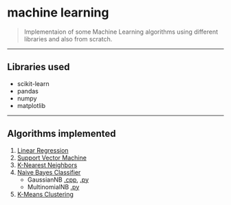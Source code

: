 # machine learning

> Implementaion of some Machine Learning algorithms using different libraries and also from scratch.  

**** 

## Libraries used
- scikit-learn
- pandas
- numpy  
- matplotlib

****
## Algorithms implemented
1. [Linear Regression](https://github.com/enigmaeth/machine-learning/tree/master/linear-regression)
1. [Support Vector Machine](https://github.com/enigmaeth/machine-learning/tree/master/svm)
1. [K-Nearest Neighbors](https://github.com/enigmaeth/machine-learning/tree/master/knn)
1. [Naive Bayes Classifier](https://github.com/enigmaeth/machine-learning/tree/master/naive-bayes-classifier)
    - GaussianNB [.cpp](https://github.com/enigmaeth/machine-learning/blob/master/naive-bayes-classifier/c%2B%2B/classifier.cpp), [.py](https://github.com/enigmaeth/machine-learning/blob/master/naive-bayes-classifier/python/naive-bayes-classifier.py)
    - MultinomialNB [.py](https://github.com/enigmaeth/machine-learning/blob/master/naive-bayes-classifier/python/multinomialnb_scikit.py)
1. [K-Means Clustering](https://github.com/enigmaeth/machine-learning/tree/master/unsupervised-learning/k-means)
